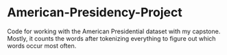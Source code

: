 # American-Presidency-Project

Code for working with the American Presidential dataset with my capstone. Mostly, it counts the words after tokenizing everything to figure out which words occur most often.
